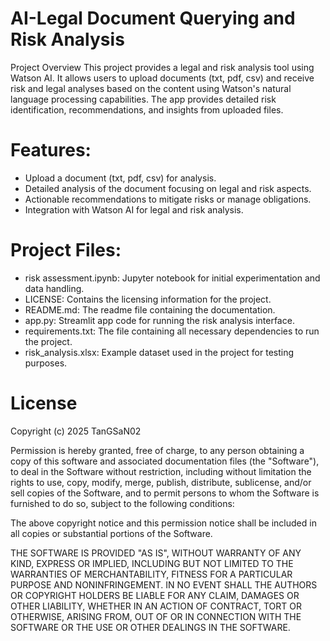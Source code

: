 # AI-Legal Document Querying and Risk Analysis
Project Overview
This project provides a legal and risk analysis tool using Watson AI. It allows users to upload documents (txt, pdf, csv) and receive risk and legal analyses based on the content using Watson's natural language processing capabilities. The app provides detailed risk identification, recommendations, and insights from uploaded files.

# Features:
* Upload a document (txt, pdf, csv) for analysis.
* Detailed analysis of the document focusing on legal and risk aspects.
* Actionable recommendations to mitigate risks or manage obligations.
* Integration with Watson AI for legal and risk analysis.

# Project Files:
* risk assessment.ipynb: Jupyter notebook for initial experimentation and data handling.
* LICENSE: Contains the licensing information for the project.
* README.md: The readme file containing the documentation.
* app.py: Streamlit app code for running the risk analysis interface.
* requirements.txt: The file containing all necessary dependencies to run the project.
* risk_analysis.xlsx: Example dataset used in the project for testing purposes.






# License 

Copyright (c) 2025 TanGSaN02

Permission is hereby granted, free of charge, to any person obtaining a copy of this software and associated documentation files (the "Software"), to deal in the Software without restriction, including without limitation the rights to use, copy, modify, merge, publish, distribute, sublicense, and/or sell copies of the Software, and to permit persons to whom the Software is furnished to do so, subject to the following conditions:

The above copyright notice and this permission notice shall be included in all copies or substantial portions of the Software.

THE SOFTWARE IS PROVIDED "AS IS", WITHOUT WARRANTY OF ANY KIND, EXPRESS OR IMPLIED, INCLUDING BUT NOT LIMITED TO THE WARRANTIES OF MERCHANTABILITY, FITNESS FOR A PARTICULAR PURPOSE AND NONINFRINGEMENT. IN NO EVENT SHALL THE AUTHORS OR COPYRIGHT HOLDERS BE LIABLE FOR ANY CLAIM, DAMAGES OR OTHER LIABILITY, WHETHER IN AN ACTION OF CONTRACT, TORT OR OTHERWISE, ARISING FROM, OUT OF OR IN CONNECTION WITH THE SOFTWARE OR THE USE OR OTHER DEALINGS IN THE SOFTWARE.
